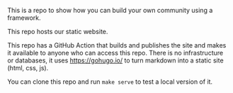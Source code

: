 
This is a repo to show how you can build your own community using a framework.

This repo hosts our static website.

This repo has a GitHub Action that builds and publishes the site and makes it available to anyone who can access this repo. There is no infrastructure or databases, it uses https://gohugo.io/ to turn markdown into a static site (html, css, js).

You can clone this repo and run `make serve` to test a local version of it.
